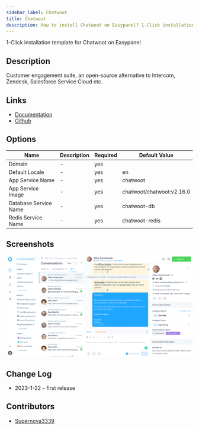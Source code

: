 ```yaml
---
sidebar_label: Chatwoot
title: Chatwoot
description: How to install Chatwoot on Easypanel? 1-Click installation template for Chatwoot on Easypanel
---
```


<!-- generated -->

1-Click installation template for Chatwoot on Easypanel

## Description

Customer engagement suite, an open-source alternative to Intercom, Zendesk, Salesforce Service Cloud etc.

## Links

- [Documentation](https://www.chatwoot.com/help-center)
- [Github](https://github.com/chatwoot/)

## Options

Name | Description | Required | Default Value
-|-|-|-
Domain | - | yes | 
Default Locale | - | yes | en
App Service Name | - | yes | chatwoot
App Service Image | - | yes | chatwoot/chatwoot:v2.16.0
Database Service Name | - | yes | chatwoot-db
Redis Service Name | - | yes | chatwoot-redis

## Screenshots

![Chatwoot Screenshot](./assets/screenshot.png)

## Change Log

- 2023-1-22 – first release

## Contributors

- [Supernova3339](https://github.com/Supernova3339)
